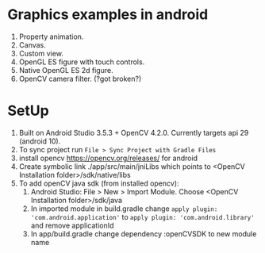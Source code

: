 # Graphics examples in android


1. Property animation.
2. Canvas.
3. Custom view.
3. OpenGL ES figure with touch controls.
4. Native OpenGL ES 2d figure.
5. OpenCV camera filter. (?got broken?)


# SetUp

1. Built on Android Studio 3.5.3 + OpenCV 4.2.0. Currently targets api 29 (android 10).
2. To sync project run `File > Sync Project with Gradle Files`
3. install opencv https://opencv.org/releases/ for android
4. Create symbolic link ./app/src/main/jniLibs which points to \<OpenCV Installation folder>/sdk/native/libs
5. To add openCV java sdk (from installed opencv):
    1. Android Studio: File > New > Import Module. Choose \<OpenCV Installation folder>/sdk/java
    2. In imported module in build.gradle change `apply plugin: 'com.android.application'` to `apply plugin: 'com.android.library'` and remove applicationId
    3. In app/build.gradle change dependency :openCVSDK to new module name
